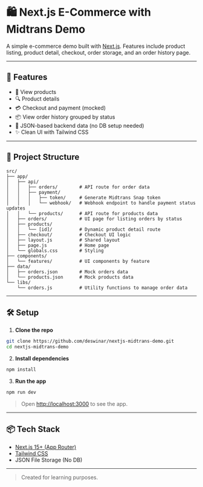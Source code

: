 # 🛍️ Next.js E-Commerce with Midtrans Demo

A simple e-commerce demo built with [Next.js](https://nextjs.org/). Features include product listing, product detail, checkout, order storage, and an order history page.

---

## 🚀 Features

- 🛒 View products
- 🔍 Product details
- 💳 Checkout and payment (mocked)
- 📦 View order history grouped by status
- 🧳 JSON-based backend data (no DB setup needed)
- ✨ Clean UI with Tailwind CSS

---

## 📂 Project Structure

```
src/
├── app/
│   ├── api/
│   │   ├── orders/        # API route for order data
│   │   ├── payment/
│   │   │   ├── token/     # Generate Midtrans Snap token
│   │   │   └── webhook/   # Webhook endpoint to handle payment status updates
│   │   └── products/      # API route for products data
│   ├── orders/            # UI page for listing orders by status
│   ├── products/
│   │   └── [id]/          # Dynamic product detail route
│   ├── checkout/          # Checkout UI logic
│   ├── layout.js          # Shared layout
│   ├── page.js            # Home page
│   └── globals.css        # Styling
├── components/
│   └── features/          # UI components by feature
├── data/
│   ├── orders.json        # Mock orders data
│   └── products.json      # Mock products data
└── libs/
    └── orders.js          # Utility functions to manage order data
```

---

## 🛠️ Setup

1. **Clone the repo**

```bash
git clone https://github.com/deswinar/nextjs-midtrans-demo.git
cd nextjs-midtrans-demo
```

2. **Install dependencies**

```bash
npm install
```

3. **Run the app**

```bash
npm run dev
```

> Open [http://localhost:3000](http://localhost:3000) to see the app.

---

## 📦 Tech Stack

- [Next.js 15+ (App Router)](https://nextjs.org/)
- [Tailwind CSS](https://tailwindcss.com/)
- JSON File Storage (No DB)

---

> Created for learning purposes.

